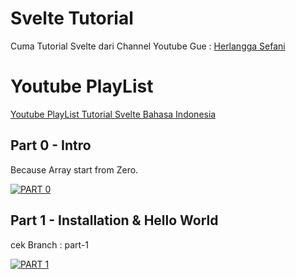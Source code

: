 # Svelte Tutorial
Cuma Tutorial Svelte dari Channel Youtube Gue : 
[Herlangga Sefani](https://www.youtube.com/channel/UCDExN7aAOChWJfOT3I8aAWw)

# Youtube PlayList 

[Youtube PlayList Tutorial Svelte Bahasa Indonesia](https://www.youtube.com/playlist?list=PLsOzyq0Y0vMt757V5pLgPPn-EXADQRzlb)

## Part 0 - Intro

Because Array start from Zero.

[![PART 0](https://img.youtube.com/vi/CQI6RFA7DGY/0.jpg)](https://www.youtube.com/watch?v=CQI6RFA7DGY)

## Part 1 - Installation & Hello World

cek Branch : part-1

[![PART 1](https://img.youtube.com/vi/BNmWIoYAnQU/0.jpg)](https://www.youtube.com/watch?v=BNmWIoYAnQU)

